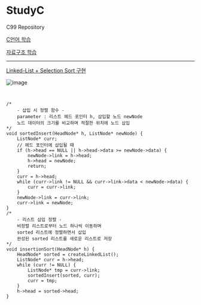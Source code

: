 # StudyC
C99 Repository

[C언어 학습](https://github.com/BlancBunny/StudyC/tree/main/InitC)

[자료구조 학습](https://github.com/BlancBunny/StudyC/tree/main/data_Structure)

-----------------------

[Linked-List + Selection Sort 구현 ](https://github.com/BlancBunny/StudyC/blob/main/InitC/InitC/insertionSort_linkedList.c)

![image](https://user-images.githubusercontent.com/77951828/125027862-f47bdc00-e0c1-11eb-9632-02b6c664c187.png)

<pre>
<code>

/*
	- 삽입 시 정렬 함수 - 
	parameter : 리스트 헤드 포인터 h, 삽입할 노드 newNode
	노드 데이터의 크기를 비교하며 적절한 위치에 노드 삽입
*/
void sortedInsert(HeadNode* h, ListNode* newNode) {
	ListNode* curr; 
	// 헤드 포인터에 삽입될 때
	if (h->head == NULL || h->head->data >= newNode->data) {
		newNode->link = h->head;
		h->head = newNode;
		return;
	}
	curr = h->head;
	while (curr->link != NULL && curr->link->data < newNode->data) {
		curr = curr->link;
	}
	newNode->link = curr->link;
	curr->link = newNode;
}
/*
	- 리스트 삽입 정렬 - 
	비정렬 리스트로부터 노드 하나씩 이동하며 
	sorted 리스트에 정렬하면서 삽입 
	완성된 sorted 리스트를 새로운 리스트로 저장 
*/
void insertionSort(HeadNode* h) {
	HeadNode* sorted = createLinkedList();
	ListNode* curr = h->head;
	while (curr != NULL) {
		ListNode* tmp = curr->link;
		sortedInsert(sorted, curr);
		curr = tmp;
	}
	h->head = sorted->head;
}

</code>
</pre>
